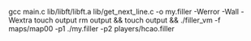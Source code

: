 gcc main.c lib/libft/libft.a lib/get_next_line.c -o my.filler -Werror -Wall -Wextra
touch output
rm output && touch output && ./filler_vm -f maps/map00 -p1 ./my.filler -p2 players/hcao.filler
